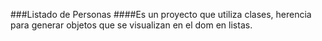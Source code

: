 ###Listado de Personas
####Es un proyecto que utiliza clases, herencia para generar objetos que se visualizan en el dom en listas.